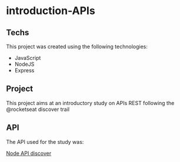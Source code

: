 # introduction-APIs

## Techs
This project was created using the following technologies:

- JavaScript
- NodeJS
- Express

## Project
This project aims at an introductory study on APIs REST following the @rocketseat discover trail

## API 
The API used for the study was:

<a href="https://github.com/jakeliny/node-api-discover">Node API discover</a>
